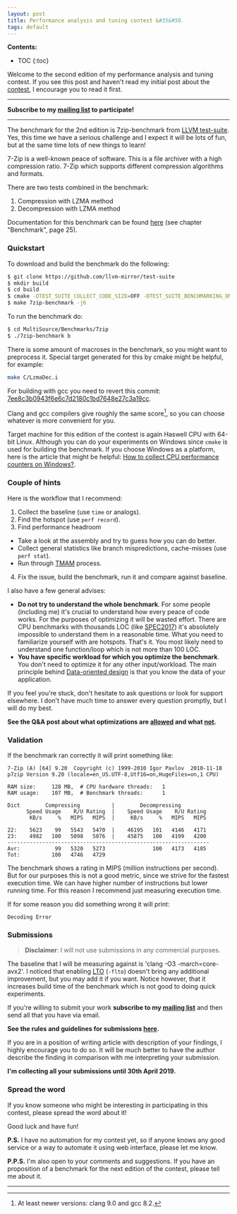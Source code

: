 ```yaml
---
layout: post
title: Performance analysis and tuning contest &#35&#50.
tags: default
---
```


**Contents:**
* TOC
{:toc}

Welcome to the second edition of my performance analysis and tuning contest. If you see this post and haven't read my initial post about the [contest](https://dendibakh.github.io/blog/2019/02/02/Performance-optimization-contest), I encourage you to read it first. 

------
**Subscribe to my [mailing list](https://dendibakh.github.io/blog/2019/04/09/Performance-analysis-and-tuning-contest-2#fn:1) to participate!**

------

The benchmark for the 2nd edition is 7zip-benchmark from [LLVM test-suite](https://github.com/llvm-mirror/test-suite). Yes, this time we have a serious challenge and I expect it will be lots of fun, but at the same time lots of new things to learn!

7-Zip is a well-known peace of software. This is a file archiver with a high compression ratio. 7-Zip which supports different compression algorithms and formats.

There are two tests combined in the benchmark:
1. Compression with LZMA method
2. Decompression with LZMA method

Documentation for this benchmark can be found [here](https://documentation.help/7-Zip/documentation.pdf) (see chapter "Benchmark", page 25).

### Quickstart

To download and build the benchmark do the following:
```bash
$ git clone https://github.com/llvm-mirror/test-suite
$ mkdir build
$ cd build
$ cmake -DTEST_SUITE_COLLECT_CODE_SIZE=OFF -DTEST_SUITE_BENCHMARKING_ONLY=ON -DCMAKE_C_COMPILER=/usr/bin/clang -DCMAKE_CXX_COMPILER=/usr/bin/clang++ -DCMAKE_C_FLAGS="-O3 -march=core-avx2" -DCMAKE_CXX_FLAGS="-O3 -march=core-avx2" ../test-suite/
$ make 7zip-benchmark -j6
```

To run the benchmark do:
```bash
$ cd MultiSource/Benchmarks/7zip
$ ./7zip-benchmark b
```

There is some amount of macroses in the benchmark, so you might want to preprocess it. Special target generated for this by cmake might be helpful, for example:
```bash
make C/LzmaDec.i
```

For building with gcc you need to revert this commit: [7ee8c3b0943f6e6c7d2180c1bd7648e27c3a19cc](https://github.com/llvm-mirror/test-suite/commit/7ee8c3b0943f6e6c7d2180c1bd7648e27c3a19cc).

Clang and gcc compilers give roughly the same score[^2], so you can choose whatever is more convenient for you.

Target machine for this edition of the contest is again Haswell CPU with 64-bit Linux. Although you can do your experiments on Windows since `cmake` is used for building the benchmark. If you choose Windows as a platform, here is the article that might be helpful: [How to collect CPU performance counters on Windows?](https://dendibakh.github.io/blog/2019/02/23/How-to-collect-performance-counters-on-Windows).

### Couple of hints

Here is the workflow that I recommend: 

1. Collect the baseline (use `time` or analogs).
2. Find the hotspot (use `perf record`).
3. Find performance headroom
  * Take a look at the assembly and try to guess how you can do better.
  * Collect general statistics like branch mispredictions, cache-misses (use `perf stat`).
  * Run through [TMAM](https://dendibakh.github.io/blog/2019/02/09/Top-Down-performance-analysis-methodology) process.
4. Fix the issue, build the benchmark, run it and compare against baseline.

I also have a few general advises:
- **Do not try to understand the whole benchmark**. For some people (including me) it's crucial to understand how every peace of code works. For the purposes of optimizing it will be wasted effort. There are CPU benchmarks with thousands LOC (like [SPEC2017](http://spec.org/cpu2017/)) it's absolutely impossible to understand them in a reasonable time. What you need to familiarize yourself with are hotspots. That's it. You most likely need to understand one function/loop which is not more than 100 LOC.
- **You have specific workload for which you optimize the benchmark**. You don't need to optimize it for any other input/workload. The main principle behind [Data-oriented design](https://en.wikipedia.org/wiki/Data-oriented_design) is that you know the data of your application.

If you feel you're stuck, don't hesitate to ask questions or look for support elsewhere. I don't have much time to answer every question promptly, but I will do my best.

__See the Q&A post about what optimizations are [allowed](https://dendibakh.github.io/blog/2019/02/02/Performance-optimization-contest#q5-what-optimizations-are-allowed) and what [not](https://dendibakh.github.io/blog/2019/02/02/Performance-optimization-contest#q6-whats-not-allowed).__

### Validation

If the benchmark ran correctly it will print something like:
```
7-Zip (A) [64] 9.20  Copyright (c) 1999-2010 Igor Pavlov  2010-11-18
p7zip Version 9.20 (locale=en_US.UTF-8,Utf16=on,HugeFiles=on,1 CPU)

RAM size:     128 MB,  # CPU hardware threads:   1
RAM usage:    107 MB,  # Benchmark threads:      1

Dict        Compressing          |        Decompressing
      Speed Usage    R/U Rating  |    Speed Usage    R/U Rating
       KB/s     %   MIPS   MIPS  |     KB/s     %   MIPS   MIPS

22:    5623    99   5543   5470  |    46195   101   4146   4171
23:    4982   100   5098   5076  |    45875   100   4199   4200
----------------------------------------------------------------
Avr:           99   5320   5273               100   4173   4185
Tot:          100   4746   4729
```

The benchmark shows a rating in MIPS (million instructions per second). But for our purposes this is not a good metric, since we strive for the fastest execution time. We can have higher number of instructions but lower running time. For this reason I recommend just measuring execution time.

If for some reason you did something wrong it will print:
```
Decoding Error
```

### Submissions

> __Disclaimer__: I will not use submissions in any commercial purposes.

The baseline that I will be measuring against is 'clang -O3 -march=core-avx2'. I noticed that enabling [LTO](https://en.wikipedia.org/wiki/Interprocedural_optimization) (`-flto`) doesn't bring any additional improvement, but you may add it if you want. Notice however, that it increases build time of the benchmark which is not good to doing quick experiments.

If you're willing to submit your work __subscribe to my [mailing list](https://dendibakh.github.io/blog/2019/04/09/Performance-analysis-and-tuning-contest-2#fn:1)__ and then send all that you have via email.

__See the rules and guidelines for submissions [here](https://dendibakh.github.io/blog/2019/02/02/Performance-optimization-contest#q7-how-should-the-submission-look-like).__

If you are in a position of writing article with description of your findings, I highly encourage you to do so. It will be much better to have the author describe the finding in comparison with me interpreting your submission. 

**I'm collecting all your submissions until 30th April 2019.**

### Spread the word

If you know someone who might be interesting in participating in this contest, please spread the word about it!

Good luck and have fun!

__P.S.__ I have no automation for my contest yet, so if anyone knows any good service or a way to automate it using web interface, please let me know.

__P.P.S.__ I'm also open to your comments and suggestions. If you have an proposition of a benchmark for the next edition of the contest, please tell me about it.

------
[^1]: Find link at the bottom of the page.
[^2]: At least newer versions: clang 9.0 and gcc 8.2.
